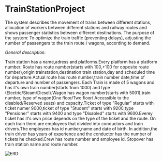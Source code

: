 # TrainStationProject

The system describes the movement of trains between different stations,
allocation of workers between different stations and railway routes and shows passenger statistics between different destinations.
The purpose of the system:
To optimize the train traffic (preventing delays), adjusting the number of passengers to the train route / wagons, according to demand.

*General description:*

Train station has a name,adress and platforms.Every platform has a platform number. Route has route number(starts with 100,+100 for opposite route number),origin trainstation,destination train station,day and scheduled time for departure.Actual route has route number,train number date,time of departure and number of passengers.
Each Train is made of 5 wagons and has it's own train number(starts from 1000) and type (Electric/Steam/Diesel).Wagon has wagon number(starts with 5001),train number, type of wagon(One floor/Two floor/ Accessible to the disabled/Reserved seats) and capacity.Ticket of type "Regular" starts with ticket numer 9000,ticket of type "Student" starts with 9200,type "Pensioner" starts with 9400 and type "Disabled" starts with 9600.Everey ticket has it's own price depends on the type of the ticket and the route. On each train there are employees that divided into conductors and train drivers.The employees has id number,name and date of birth. In addition,the train driver has years of experience and the conductor has the number of tickets he checked.Crew has route number and employee id. Stopover has train station name and route number.


![ERD](https://user-images.githubusercontent.com/74130405/144917797-fc51ddde-dec3-4006-a8d5-01e23f035459.PNG)
